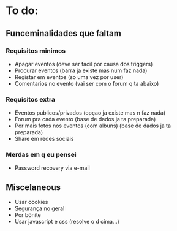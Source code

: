 # To do:
## Funceminalidades que faltam
### Requisitos minimos
* Apagar eventos (deve ser facil por causa dos triggers)
* Procurar eventos (barra ja existe mas num faz nada)
* Registar em eventos (so uma vez por user)
* Comentarios no evento (vai ser com o forum q ta abaixo)
### Requisitos extra
* Eventos publicos/privados (opçao ja existe mas n faz nada)
* Forum pra cada evento (base de dados ja ta preparada)
* Por mais fotos nos eventos (com albuns) (base de dados ja ta preparada)
* Share em redes sociais
### Merdas em q eu pensei

* Password recovery via e-mail


## Miscelaneous
* Usar cookies
* Segurança no geral
* Por bónite
* Usar javascript e css (resolve o d cima...)
